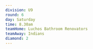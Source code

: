 ```yaml
---
division: U9
round: 6
day: Saturday
time: 8.30am
teamHome: Luchos Bathroom Renovators
teamAway: Indians
diamond: 2
---
```

